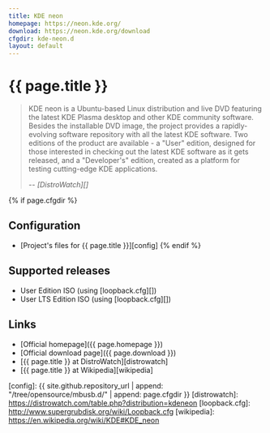 ```yaml
---
title: KDE neon
homepage: https://neon.kde.org/
download: https://neon.kde.org/download
cfgdir: kde-neon.d
layout: default
---
```


# {{ page.title }}

> KDE neon is a Ubuntu-based Linux distribution and live DVD featuring the
> latest KDE Plasma desktop and other KDE community software. Besides the
> installable DVD image, the project provides a rapidly-evolving software
> repository with all the latest KDE software. Two editions of the product are
> available - a "User" edition, designed for those interested in checking out
> the latest KDE software as it gets released, and a "Developer's" edition,
> created as a platform for testing cutting-edge KDE applications.
>
> -- <cite markdown="1">[DistroWatch][]</cite>


{% if page.cfgdir %}
## Configuration

- [Project's files for {{ page.title }}][config]
{% endif %}


## Supported releases

- User Edition ISO (using [loopback.cfg][])
- User LTS Edition ISO (using [loopback.cfg][])


## Links

- [Official homepage]({{ page.homepage }})
- [Official download page]({{ page.download }})
- [{{ page.title }} at DistroWatch][distrowatch]
- [{{ page.title }} at Wikipedia][wikipedia]


[config]: {{ site.github.repository_url | append: "/tree/opensource/mbusb.d/" | append: page.cfgdir }}
[distrowatch]: https://distrowatch.com/table.php?distribution=kdeneon
[loopback.cfg]: http://www.supergrubdisk.org/wiki/Loopback.cfg
[wikipedia]: https://en.wikipedia.org/wiki/KDE#KDE_neon
